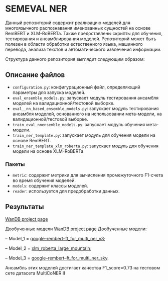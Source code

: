 # SEMEVAL NER

Данный репозиторий содержит реализацию моделей для многоязычного распознавания именованных сущностей на основе RemBERT и XLM-RoBERTa. Также предоставлены скрипты для обучения, тестирования и ансамблирования моделей. Репозиторий может быть полезен в области обработки естественного языка, машинного перевода, анализа текстов и автоматического извлечения информации.

Структура данного репозитория выглядит следующим образом:

## Описание файлов

- `configuration.py`: конфигурационный файл, определяющий параметры для запуска моделей.
- `eval_ensemble_models.py`: запускает модуль тестирования ансамбля моделей на валидационной/тестовой выборке.
- `eval__nn_based_ensemble_models.py`: запускает модуль тестирования ансамбля моделей, основанного на использовании мета-модели, на валидационной/тестовой выборке.
- `train_eval_nnensemble_models.py`: запускает модуль обучения мета-модели.
- `train_ner_template.py`: запускает модуль для обучения модели на основе RemBERT.
- `train_ner_template_xlm_roberta.py`: запускает модуль для обучения модели на основе XLM-RoBERTa.

### Пакеты

- `metric`: содержит метрики для вычисления промежуточного F1-счета во время обучения моделей.
- `models`: содержит классы моделей.
- `reader`: используется для предобработки данных.

## Результаты
[WanDB project page](https://wandb.ai/mishaya/NER%20multilangual?workspace=user-mishaya "WanDB project page")

Дообученные модели
[WanDB project page](https://wandb.ai/mishaya/NER%20multilangual?workspace=user-mishaya "WanDB project page")
Дообученные модели:

–	Model_1 = [google–rembert–ft_for_multi_ner_v3](https://drive.google.com/file/d/1IRrip01noCquGDDFcV14Qw-SRjUwkXHB/view?usp=share_link "google–rembert–ft_for_multi_ner_v3");

–	Model_2 = [xlm_roberta_large_mountain](https://drive.google.com/file/d/1EPObulw4HYZngsM3Bf0IfHNBruTz42Tz/view?usp=share_link);

–	Model_3 = [google–rembert–ft_for_multi_ner_sky](https://drive.google.com/file/d/18-GOgvwAjC39_HajBnalgshmy14jd-MR/view?usp=share_link).

Ансамбль этих моделей достигает качества F1_score=0.73 на тестовом сете датасета MultiCoNER II

